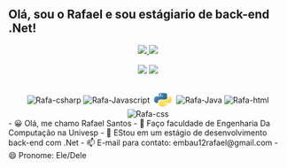 ## Olá, sou o Rafael e sou estágiario de back-end .Net!
<div align="center">
  <a href="https://github.com/Rafa90k">
  <img height="180em" src="https://github-readme-stats.vercel.app/api?username=Rafa90k&show_icons=true&theme=dark&include_all_commits=true&count_private=true"/>
  <img height="180em" src="https://github-readme-stats.vercel.app/api/top-langs/?username=Rafa90k&layout=compact&langs_count=7&theme=dark"/>
</div>
<div style="display: inline_block"><br>
 <div align="center"> 
  <a href="mailto:embau12eafael.com"><img src="https://img.shields.io/badge/-Gmail-%23333?style=for-the-badge&logo=gmail&logoColor=white" target="_blank"></a>
  <a href="https://www.linkedin.com/in/rafael-santos-7528b6167/" target="_blank"><img src="https://img.shields.io/badge/-LinkedIn-%230077B5?style=for-the-badge&logo=linkedin&logoColor=white" target="_blank"></a> 
   
   
   ##
 <img align="center" alt="Rafa-csharp" height="30" width="40" src="https://cdn.jsdelivr.net/gh/devicons/devicon/icons/csharp/csharp-original.svg" />  
 <img align="center" alt="Rafa-Javascript" height="30" width="40" src="https://cdn.jsdelivr.net/gh/devicons/devicon/icons/javascript/javascript-plain.svg" /> 
<img align="center" alt="Rafa-Python" height="30" width="40" src="https://raw.githubusercontent.com/devicons/devicon/master/icons/python/python-original.svg">
 <img align="center" alt="Rafa-Java" height="30" width"40" src="https://cdn.jsdelivr.net/gh/devicons/devicon/icons/java/java-original-wordmark.svg" />
 <img align="center" alt="Rafa-html" height="30" width"40" src="https://cdn.jsdelivr.net/gh/devicons/devicon/icons/html5/html5-original-wordmark.svg" />
 <img align="center" alt="Rafa-css" height="30" width"40" src="https://cdn.jsdelivr.net/gh/devicons/devicon/icons/css3/css3-original-wordmark.svg" />
 
 
</div>
- 😀 Olá, me chamo Rafael Santos
- 🔭 Faço faculdade de Engenharia Da Computação na Univesp
- 🌱 EStou em um estágio de desenvolvimento back-end com .Net
- 📫 E-mail para contato: embau12rafael@gmail.com
- 😄 Pronome: Ele/Dele

